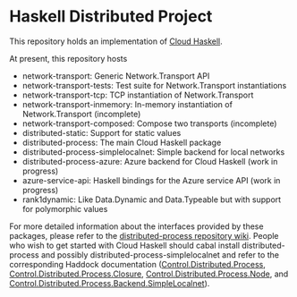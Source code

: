 Haskell Distributed Project
===========================

This repository holds an implementation of [Cloud Haskell][1].

At present, this repository hosts 

* network-transport: Generic Network.Transport API
* network-transport-tests: Test suite for Network.Transport instantiations
* network-transport-tcp: TCP instantiation of Network.Transport
* network-transport-inmemory: In-memory instantiation of Network.Transport (incomplete) 
* network-transport-composed: Compose two transports (incomplete)
* distributed-static: Support for static values
* distributed-process: The main Cloud Haskell package
* distributed-process-simplelocalnet: Simple backend for local networks
* distributed-process-azure: Azure backend for Cloud Haskell (work in progress)
* azure-service-api: Haskell bindings for the Azure service API (work in progress)
* rank1dynamic: Like Data.Dynamic and Data.Typeable but with support for polymorphic values

For more detailed information about the interfaces provided by these packages,
please refer to the [distributed-process repository wiki][2]. People who wish
to get started with Cloud Haskell should cabal install
distributed-process and possibly distributed-process-simplelocalnet and refer
to the corresponding Haddock documentation ([Control.Distributed.Process][3],
[Control.Distributed.Process.Closure][4],
[Control.Distributed.Process.Node][5], and
[Control.Distributed.Process.Backend.SimpleLocalnet][6]).

[1]: http://www.haskell.org/haskellwiki/Cloud_Haskell
[2]: https://github.com/haskell-distributed/distributed-process/wiki
[3]: http://hackage.haskell.org/packages/archive/distributed-process/0.2.1.4/doc/html/Control-Distributed-Process.html
[4]: http://hackage.haskell.org/packages/archive/distributed-process/0.2.1.4/doc/html/Control-Distributed-Process-Closure.html
[5]: http://hackage.haskell.org/packages/archive/distributed-process/0.2.1.4/doc/html/Control-Distributed-Process-Node.html
[6]: http://hackage.haskell.org/packages/archive/distributed-process-simplelocalnet/0.2.0.3/doc/html/Control-Distributed-Process-Backend-SimpleLocalnet.html
